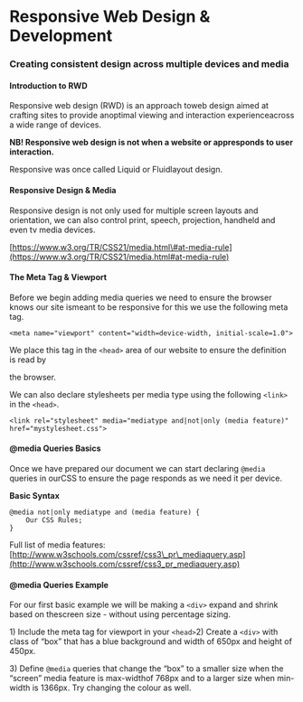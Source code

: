 # Responsive Web Design & Development

### Creating consistent design across multiple devices and media

#### Introduction to RWD

Responsive web design \(RWD\) is an approach toweb design aimed at crafting sites to provide anoptimal viewing and interaction experienceacross a wide range of devices.

**NB! Responsive web design is not when a website or appresponds to user interaction.**

Responsive was once called Liquid or Fluidlayout design.

#### Responsive Design & Media

Responsive design is not only used for multiple screen layouts and orientation, we can also control print, speech, projection, handheld and even tv media devices.

[https://www.w3.org/TR/CSS21/media.html\#at-media-rule](https://www.w3.org/TR/CSS21/media.html#at-media-rule)

#### The Meta Tag & Viewport

Before we begin adding media queries we need to ensure the browser knows our site ismeant to be responsive for this we use the following meta tag.

```text
<meta name="viewport" content="width=device-width, initial-scale=1.0">
```

We place this tag in the `<head>` area of our website to ensure the definition is read by

the browser.

We can also declare stylesheets per media type using the following `<link>` in the `<head>`.

```text
<link rel="stylesheet" media="mediatype and|not|only (media feature)" href="mystylesheet.css">
```

#### @media Queries Basics

Once we have prepared our document we can start declaring `@media` queries in ourCSS to ensure the page responds as we need it per device.

**Basic Syntax**

```text
@media not|only mediatype and (media feature) {
    Our CSS Rules;
}
```

Full list of media features: [http://www.w3schools.com/cssref/css3\_pr\_mediaquery.asp](http://www.w3schools.com/cssref/css3_pr_mediaquery.asp)

#### @media Queries Example

For our first basic example we will be making a `<div>` expand and shrink based on thescreen size - without using percentage sizing.

1\) Include the meta tag for viewport in your `<head>`2\) Create a `<div>` with class of “box” that has a blue background and width of 650px and height of 450px.

3\) Define `@media` queries that change the “box” to a smaller size when the “screen” media feature is max-widthof 768px and to a larger size when min-width is 1366px. Try changing the colour as well.

